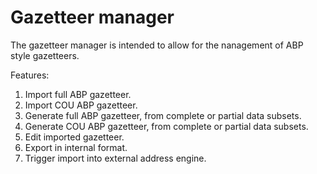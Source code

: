 Gazetteer manager
=================

The gazetteer manager is intended to allow for the nanagement of ABP style gazetteers.

Features:

1. Import full ABP gazetteer.
2. Import COU ABP gazetteer.
3. Generate full ABP gazetteer, from complete or partial data subsets.
4. Generate COU ABP gazetteer, from complete or partial data subsets.
5. Edit imported gazetteer.
6. Export in internal format.
7. Trigger import into external address engine.
